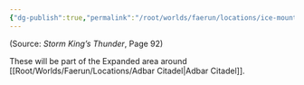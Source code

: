 ```yaml
---
{"dg-publish":true,"permalink":"/root/worlds/faerun/locations/ice-mountains-and-spires/"}
---
```



(Source: *Storm King’s Thunder*, Page 92)

These will be part of the Expanded area around [[Root/Worlds/Faerun/Locations/Adbar Citadel\|Adbar Citadel]].
